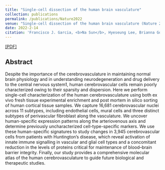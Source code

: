 ```yaml
---
title: "Single-cell dissection of the human brain vasculature"
collection: publications
permalink: /publications/Nature2022
venue: "Single-cell dissection of the human brain vasculature (Nature 2022)"
date: 2022-2-14
citation: 'Francisco J. Garcia, <b>Na Sun</b>, Hyeseung Lee, Brianna Godlewski, Hansruedi Mathys, Kyriaki Galani, Blake Zhou, Xueqiao Jiang, Ayesha P. Ng, Julio Mantero, Li-Huei Tsai, David A. Bennett, Mustafa Sahin, Manolis Kellis & Myriam Heiman. <i>Single-cell dissection of the human brain vasculature.</i> <b>Nature 2022</b>.'
---
```

[[PDF]](https://www.nature.com/articles/s41586-022-04521-7)

## Abstract
Despite the importance of the cerebrovasculature in maintaining normal brain physiology and in understanding neurodegeneration and drug delivery to the central nervous system1, human cerebrovascular cells remain poorly characterized owing to their sparsity and dispersion. Here we perform single-cell characterization of the human cerebrovasculature using both ex vivo fresh tissue experimental enrichment and post mortem in silico sorting of human cortical tissue samples. We capture 16,681 cerebrovascular nuclei across 11 subtypes, including endothelial cells, mural cells and three distinct subtypes of perivascular fibroblast along the vasculature. We uncover human-specific expression patterns along the arteriovenous axis and determine previously uncharacterized cell-type-specific markers. We use these human-specific signatures to study changes in 3,945 cerebrovascular cells from patients with Huntington’s disease, which reveal activation of innate immune signalling in vascular and glial cell types and a concomitant reduction in the levels of proteins critical for maintenance of blood–brain barrier integrity. Finally, our study provides a comprehensive molecular atlas of the human cerebrovasculature to guide future biological and therapeutic studies.
